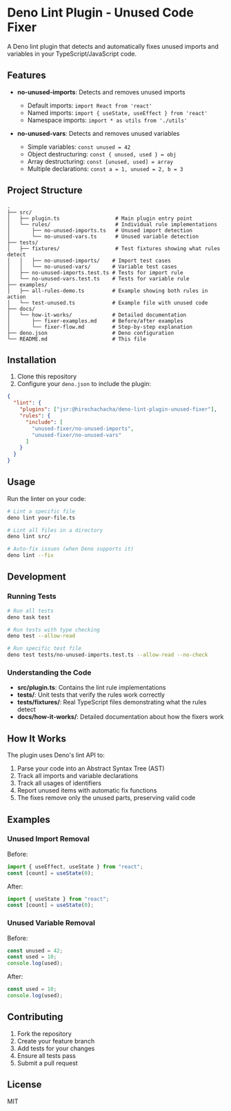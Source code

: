 # Deno Lint Plugin - Unused Code Fixer

A Deno lint plugin that detects and automatically fixes unused imports and
variables in your TypeScript/JavaScript code.

## Features

- **no-unused-imports**: Detects and removes unused imports
  - Default imports: `import React from 'react'`
  - Named imports: `import { useState, useEffect } from 'react'`
  - Namespace imports: `import * as utils from './utils'`

- **no-unused-vars**: Detects and removes unused variables
  - Simple variables: `const unused = 42`
  - Object destructuring: `const { unused, used } = obj`
  - Array destructuring: `const [unused, used] = array`
  - Multiple declarations: `const a = 1, unused = 2, b = 3`

## Project Structure

```
.
├── src/
│   ├── plugin.ts                  # Main plugin entry point
│   └── rules/                     # Individual rule implementations
│       ├── no-unused-imports.ts   # Unused import detection
│       └── no-unused-vars.ts      # Unused variable detection
├── tests/
│   ├── fixtures/                  # Test fixtures showing what rules detect
│   │   ├── no-unused-imports/    # Import test cases
│   │   └── no-unused-vars/       # Variable test cases
│   ├── no-unused-imports.test.ts # Tests for import rule
│   └── no-unused-vars.test.ts    # Tests for variable rule
├── examples/
│   ├── all-rules-demo.ts         # Example showing both rules in action
│   └── test-unused.ts            # Example file with unused code
├── docs/
│   └── how-it-works/             # Detailed documentation
│       ├── fixer-examples.md     # Before/after examples
│       └── fixer-flow.md         # Step-by-step explanation
├── deno.json                     # Deno configuration
└── README.md                     # This file
```

## Installation

1. Clone this repository
2. Configure your `deno.json` to include the plugin:

```json
{
  "lint": {
    "plugins": ["jsr:@hirochachacha/deno-lint-plugin-unused-fixer"],
    "rules": {
      "include": [
        "unused-fixer/no-unused-imports",
        "unused-fixer/no-unused-vars"
      ]
    }
  }
}
```

## Usage

Run the linter on your code:

```bash
# Lint a specific file
deno lint your-file.ts

# Lint all files in a directory
deno lint src/

# Auto-fix issues (when Deno supports it)
deno lint --fix
```

## Development

### Running Tests

```bash
# Run all tests
deno task test

# Run tests with type checking
deno test --allow-read

# Run specific test file
deno test tests/no-unused-imports.test.ts --allow-read --no-check
```

### Understanding the Code

- **src/plugin.ts**: Contains the lint rule implementations
- **tests/**: Unit tests that verify the rules work correctly
- **tests/fixtures/**: Real TypeScript files demonstrating what the rules detect
- **docs/how-it-works/**: Detailed documentation about how the fixers work

## How It Works

The plugin uses Deno's lint API to:

1. Parse your code into an Abstract Syntax Tree (AST)
2. Track all imports and variable declarations
3. Track all usages of identifiers
4. Report unused items with automatic fix functions
5. The fixes remove only the unused parts, preserving valid code

## Examples

### Unused Import Removal

Before:

```typescript
import { useEffect, useState } from "react";
const [count] = useState(0);
```

After:

```typescript
import { useState } from "react";
const [count] = useState(0);
```

### Unused Variable Removal

Before:

```typescript
const unused = 42;
const used = 10;
console.log(used);
```

After:

```typescript
const used = 10;
console.log(used);
```

## Contributing

1. Fork the repository
2. Create your feature branch
3. Add tests for your changes
4. Ensure all tests pass
5. Submit a pull request

## License

MIT
